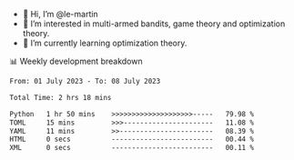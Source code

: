 - 👋 Hi, I’m @le-martin
- 👀 I’m interested in multi-armed bandits, game theory and optimization theory.
- 🌱 I’m currently learning optimization theory.
<!---- 💞️ I’m looking to collaborate on ...
- 📫 How to reach me ...-->

<!---
Tutorial for using WakaTime stats in GitHub profile: https://github.com/athul/waka-readme
-->

📊 Weekly development breakdown
<!--START_SECTION:waka-->

```txt
From: 01 July 2023 - To: 08 July 2023

Total Time: 2 hrs 18 mins

Python   1 hr 50 mins    >>>>>>>>>>>>>>>>>>>>-----   79.98 %
TOML     15 mins         >>>----------------------   11.08 %
YAML     11 mins         >>-----------------------   08.39 %
HTML     0 secs          -------------------------   00.44 %
XML      0 secs          -------------------------   00.11 %
```

<!--END_SECTION:waka-->

<!---
le-martin/le-martin is a ✨ special ✨ repository because its `README.md` (this file) appears on your GitHub profile.
You can click the Preview link to take a look at your changes.
--->
